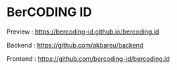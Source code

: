 # BerCODING ID

Preview : https://bercoding-id.github.io/bercoding.id

Backend : https://github.com/akbareu/backend

Frontend : https://github.com/bercoding-id/bercoding.id
